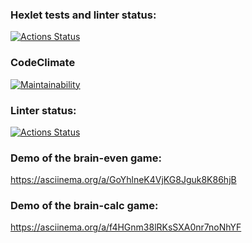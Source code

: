 ### Hexlet tests and linter status:
[![Actions Status](https://github.com/akocur/python-project-lvl1/workflows/hexlet-check/badge.svg)](https://github.com/akocur/python-project-lvl1/actions)

### CodeClimate
[![Maintainability](https://api.codeclimate.com/v1/badges/a99a88d28ad37a79dbf6/maintainability)](https://codeclimate.com/github/codeclimate/codeclimate/maintainability)

### Linter status:
[![Actions Status](https://github.com/akocur/python-project-lvl1/workflows/lint/badge.svg)](https://github.com/akocur/python-project-lvl1/actions)

### Demo of the brain-even game:
https://asciinema.org/a/GoYhlneK4VjKG8Jguk8K86hjB

### Demo of the brain-calc game:
https://asciinema.org/a/f4HGnm38lRKsSXA0nr7noNhYF

